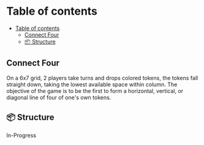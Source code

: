# Table of contents

<!--toc:start-->
- [Table of contents](#table-of-contents)
  - [Connect Four](#connect-four)
  - [📦 Structure](#-structure)
<!--toc:end-->

## Connect Four

On a 6x7 grid, 2 players take turns and drops colored tokens,
the tokens fall straight down, taking the lowest available space
within column. The objective of the game is to be the first to
form a horizontal, vertical, or diagonal line of four of one's own tokens.

## 📦 Structure

In-Progress
